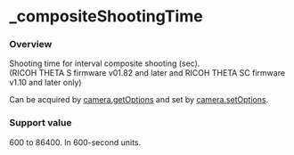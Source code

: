 # \_compositeShootingTime

### Overview

Shooting time for interval composite shooting (sec).   
(RICOH THETA S firmware v01.82 and later and RICOH THETA SC firmware v1.10 and later only)

Can be acquired by [camera.getOptions](../commands/camera.get_options.md) and set by [camera.setOptions](../commands/camera.set_options.md).

### Support value

600 to 86400. In 600-second units.
